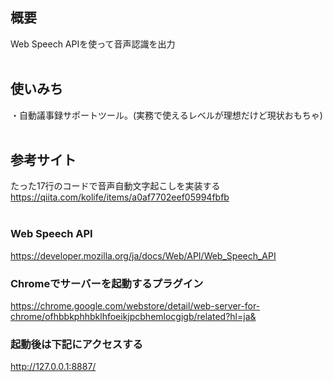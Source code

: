 ## 概要
Web Speech APIを使って音声認識を出力<br>
<br>

## 使いみち<br>
・自動議事録サポートツール。(実務で使えるレベルが理想だけど現状おもちゃ)<br>
<br>

## 参考サイト
たった17行のコードで音声自動文字起こしを実装する<br>
https://qiita.com/kolife/items/a0af7702eef05994fbfb<br>
<br>

### Web Speech API
https://developer.mozilla.org/ja/docs/Web/API/Web_Speech_API<br>

### Chromeでサーバーを起動するプラグイン
https://chrome.google.com/webstore/detail/web-server-for-chrome/ofhbbkphhbklhfoeikjpcbhemlocgigb/related?hl=ja&<br>

### 起動後は下記にアクセスする
http://127.0.0.1:8887/<br>

